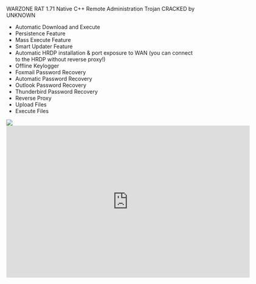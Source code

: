 WARZONE RAT 1.71 Native C++ Remote Administration Trojan CRACKED by UNKNOWN

- Automatic Download and Execute
- Persistence Feature
- Mass Execute Feature
- Smart Updater Feature
- Automatic HRDP installation & port exposure to WAN (you can connect to the HRDP without reverse proxy!)
- Offline Keylogger
- Foxmail Password Recovery
- Automatic Password Recovery
- Outlook Password Recovery
- Thunderbird Password Recovery
- Reverse Proxy
- Upload Files
- Execute Files

<img src="https://i.ibb.co/P4KFrMF/thread.png"/>

<iframe width="640" height="400" src="https://www.youtube.com/embed/RjxbMvQciMo" frameborder="0" allow="accelerometer; autoplay; encrypted-media; gyroscope; picture-in-picture" allowfullscreen></iframe>

